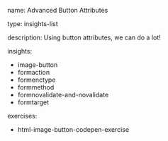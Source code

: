 name: Advanced Button Attributes

type: insights-list

description: Using button attributes, we can do a lot!

insights:
  - image-button
  - formaction
  - formenctype
  - formmethod
  - formnovalidate-and-novalidate
  - formtarget

exercises:
  - html-image-button-codepen-exercise
